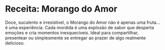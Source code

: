 # Receita: Morango do Amor
Doce, suculento e irresistível, o Morango do Amor não é apenas uma fruta… é uma experiência. Cada mordida é uma explosão de sabor que desperta emoções e cria momentos inesquecíveis. Ideal para compartilhar, presentear ou simplesmente se entregar ao prazer de algo realmente delicioso.
